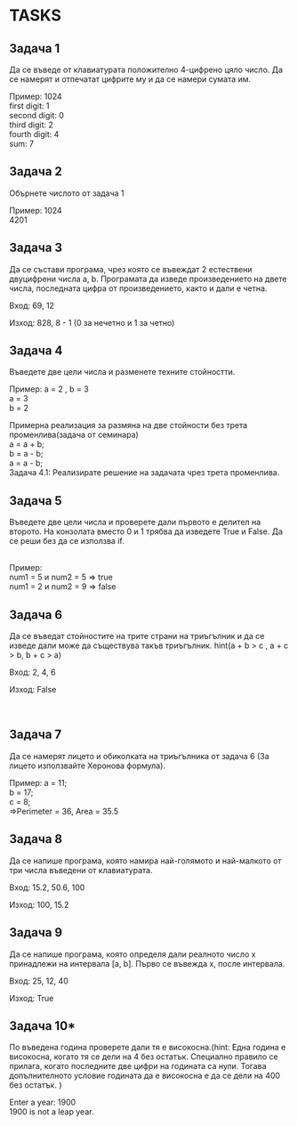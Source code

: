 
<h1>TASKS</h1>

<h2>Задача 1</h2>
<p>Да се въведе от клавиатурата положително 4-цифрено цяло число. Да се намерят и отпечатат цифрите му и да се намери сумата им.</p>
<quote>Пример: 1024<br>
first digit: 1<br>
second digit: 0<br>
third digit: 2<br>
fourth digit: 4<br>
sum: 7
</quote>

<h2>Задача 2</h2>
<p>Обърнете числото от задача 1</p>
<quote>Пример: 1024 <br>
4201
 </quote><br>

<h2>Задача 3</h2> Да се състави програма, чрез която се въвеждат 2 естествени двуцифрени числа a, b. Програмата да изведе произведението на двете числа, последната цифра от произведението, както и дали е четна.

Вход: 69, 12

Изход: 828, 8 - 1 (0 за нечетно и 1 за четно)

<h2>Задача 4</h2>
<p>Въведете две цели числа и разменете техните стойностти.</p>
<quote>Пример: а = 2 , b = 3 <br>
a = 3<br>
b = 2
 </quote><br>
 <p> Примерна реализация за размяна на две стойности без трета променлива(задача от семинара)</br>
    a = a + b;</br>
    b = a - b;</br>
    a = a - b;</br>
    Задача 4.1: Реализирате решение на задачата чрез трета променлива.
 </p>


<h2>Задача 5</h2>
<p>Въведете две цели числа и проверете дали първото е делител на второто. На конзолата вместо 0 и 1 трябва да изведете True и False. Да се реши без да се използва if.</p>
<quote><br>
Пример:<br>
num1 = 5 и num2 = 5  =>  true <br>
num1 = 2 и num2 = 9  =>  false
</quote>



<h2> Задача 6</h2> 
<p>Да се въведат стойностите на трите страни на триъгълник и да се изведе дали може да съществува такъв триъгълник.
hint(a + b > c , a + c > b,  b + c > a)

Вход: 2, 4, 6

Изход: False</p><br>

<h2>Задача 7</h2>
<p>Да се намерят лицето и обиколката на триъгълникa от задача 6 (За лицето използвайте Херонова формула).</p>
<quote>Пример: a = 11;</br>
    b = 17;</br>
    c = 8;</br>
    =>Perimeter = 36, Area = 35.5</quote><br>


<h2>Задача 8</h2>
<p>Да се напише програма, която намира най-голямото и най-малкото от три числа въведени от клавиатурата.

Вход: 15.2, 50.6, 100

Изход: 100, 15.2</p>

<h2> Задача 9 </h2>
<p>Да се напише програма, която определя дали реалното число x принадлежи на интервала [a, b]. Първо се въвежда x, после интервала.

Вход: 25, 12, 40

Изход: True</p>

<h2> Задача 10* </h2>
<p> По въведена година проверете дали тя е високосна.(hint: Една година е високосна, когато тя се дели на 4 без остатък. Специално правило се прилага, когато последните две цифри на годината са нули. Тогава допълнителното условие годината да е високосна е да се дели на 400 без остатък. )</p>
<p>Enter a year: 1900 </br>
1900 is not a leap year.</p>

